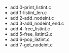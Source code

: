 - add 0-print_listint.c
- add 1-listint_len.c
- add 2-add_nodeint.c
- add 3-add_nodeint_end.c
- add 4-free_listint.c
- add 5-free_listint2.c
- add 6-pop_listint.c
- add 7-get_nodeint.c

